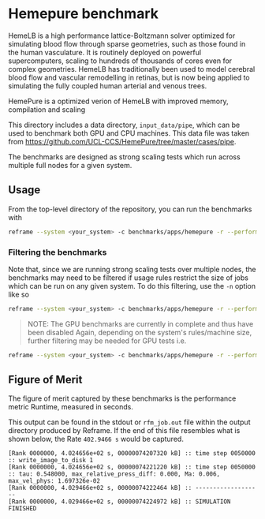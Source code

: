 # Hemepure benchmark

HemeLB is a high performance lattice-Boltzmann solver optimized for simulating blood flow through sparse geometries, such as those found in the human vasculature. It is routinely deployed on powerful supercomputers, scaling to hundreds of thousands of cores even for complex geometries. HemeLB has traditionally been used to model cerebral blood flow and vascular remodelling in retinas, but is now being applied to simulating the fully coupled human arterial and venous trees.

HemePure is a optimized verion of HemeLB with improved memory, compilation and scaling

This directory includes a data directory, `input_data/pipe`, which can be used to benchmark both GPU and CPU machines. This data file was taken from https://github.com/UCL-CCS/HemePure/tree/master/cases/pipe.

The benchmarks are designed as strong scaling tests which run across multiple full nodes for a given system.

## Usage 

From the top-level directory of the repository, you can run the benchmarks with

```sh
reframe --system <your_system> -c benchmarks/apps/hemepure -r --performance-report
```

### Filtering the benchmarks

Note that, since we are running strong scaling tests over multiple nodes, the benchmarks may need to be filtered if usage rules restrict the size of jobs which can be run on any given system. To do this filtering, use the `-n` option like so

```sh
reframe --system <your_system> -c benchmarks/apps/hemepure -r --performance-report -n '.*num_nodes_param=<2|4|8|16>.*'
```

>NOTE: The GPU benchmarks are currently in complete and thus have been disabled
Again, depending on the system's rules/machine size, further filtering may be needed for GPU tests i.e.

```sh
reframe --system <your_system> -c benchmarks/apps/hemepure -r --performance-report -n '.*num_nodes_param=<2|4|8|16>.*num_gpus_per_node_param=<1|2|4>'
```

## Figure of Merit

The figure of merit captured by these benchmarks is the performance metric Runtime, measured in seconds. 

This output can be found in the stdout or `rfm_job.out` file within the output directory produced by Reframe. If the end of this file resembles what is shown below, the Rate `402.9466 s` would be captured.
```
[Rank 0000000, 4.024656e+02 s, 00000074207320 kB] :: time step 0050000 :: write_image_to_disk 1
[Rank 0000000, 4.024656e+02 s, 00000074221220 kB] :: time step 0050000 :: tau: 0.548000, max_relative_press_diff: 0.000, Ma: 0.006, max_vel_phys: 1.697326e-02
[Rank 0000000, 4.029466e+02 s, 00000074222464 kB] :: -------------------
[Rank 0000000, 4.029466e+02 s, 00000074224972 kB] :: SIMULATION FINISHED
```
